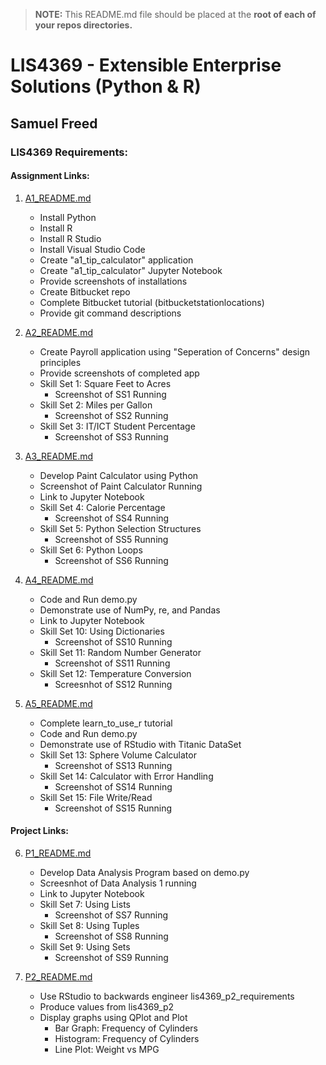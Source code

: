 > **NOTE:** This README.md file should be placed at the **root of each of your repos directories.**

# LIS4369 - Extensible Enterprise Solutions (Python & R)

## Samuel Freed

### LIS4369 Requirements:

#### Assignment Links:

1. [A1_README.md](a1/README.md "My A1 README.md file")
    - Install Python
    - Install R
    - Install R Studio
    - Install Visual Studio Code
    - Create "a1_tip_calculator" application
    - Create "a1_tip_calculator" Jupyter Notebook
    - Provide screenshots of installations
    - Create Bitbucket repo
    - Complete Bitbucket tutorial (bitbucketstationlocations)
    - Provide git command descriptions

2. [A2_README.md](a2/README.md "My A2 README.md file")
    - Create Payroll application using "Seperation of Concerns" design principles
    - Provide screenshots of completed app
    - Skill Set 1: Square Feet to Acres
        - Screenshot of SS1 Running
    - Skill Set 2: Miles per Gallon
        - Screenshot of SS2 Running
    - Skill Set 3: IT/ICT Student Percentage
        - Screenshot of SS3 Running

3. [A3_README.md](a3/README.md "My A1 README.md file")
    - Develop Paint Calculator using Python
    - Screenshot of Paint Calculator Running
    - Link to Jupyter Notebook
    - Skill Set 4: Calorie Percentage
        - Screenshot of SS4 Running
    - Skill Set 5: Python Selection Structures
        - Screenshot of SS5 Running
    - Skill Set 6: Python Loops
        - Screenshot of SS6 Running 

4. [A4_README.md](a4/README.md "My A4 README.md file")
    - Code and Run demo.py
    - Demonstrate use of NumPy, re, and Pandas
    - Link to Jupyter Notebook
    - Skill Set 10: Using Dictionaries
        - Screenshot of SS10 Running
    - Skill Set 11: Random Number Generator
        - Screenshot of SS11 Running
    - Skill Set 12: Temperature Conversion
        - Screesnhot of SS12 Running

5. [A5_README.md](a5/README.md "My A5 README.md file")
    - Complete learn_to_use_r tutorial
    - Code and Run demo.py
    - Demonstrate use of RStudio with Titanic DataSet
    - Skill Set 13: Sphere Volume Calculator
        - Screenshot of SS13 Running
    - Skill Set 14: Calculator with Error Handling
        - Screenshot of SS14 Running
    - Skill Set 15: File Write/Read
        - Screenshot of SS15 Running
#### Project Links:

6. [P1_README.md](p1/README.md "My P1 README.md file")
    - Develop Data Analysis Program based on demo.py
    - Screesnhot of Data Analysis 1 running
    - Link to Jupyter Notebook
    - Skill Set 7: Using Lists
        - Screenshot of SS7 Running
    - Skill Set 8: Using Tuples
        - Screenshot of SS8 Running
    - Skill Set 9: Using Sets
        - Screenshot of SS9 Running

7. [P2_README.md](p2/README.md "My P2 README.md file")
    - Use RStudio to backwards engineer lis4369_p2_requirements
    - Produce values from lis4369_p2
    - Display graphs using QPlot and Plot
        - Bar Graph: Frequency of Cylinders
        - Histogram: Frequency of Cylinders
        - Line Plot: Weight vs MPG
